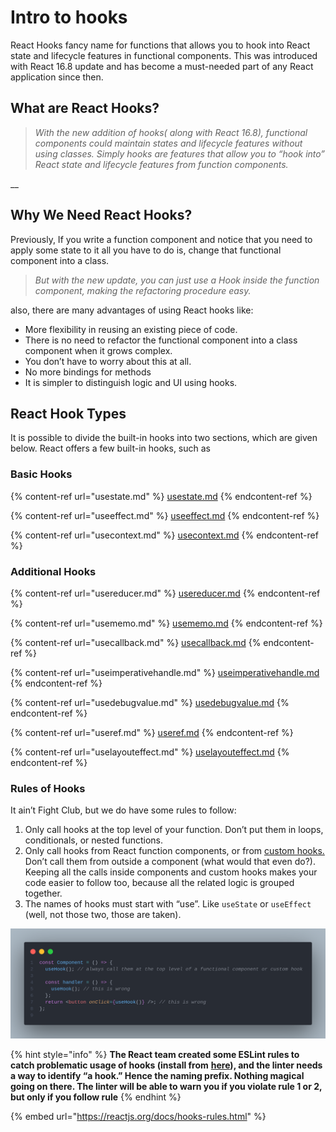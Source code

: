 # Intro to hooks

React Hooks fancy name for functions that allows you to hook into React state and lifecycle features in functional components. This was introduced with React 16.8 update and has become a must-needed part of any React application since then.

## What are React Hooks? <a href="#b5a7" id="b5a7"></a>

> _With the new addition of hooks( along with React 16.8), functional components could maintain states and lifecycle features without using classes. Simply hooks are features that allow you to “hook into” React state and lifecycle features from function components._

__

## Why We Need React Hooks? <a href="#c1d9" id="c1d9"></a>

Previously, If you write a function component and notice that you need to apply some state to it all you have to do is, change that functional component into a class.

> _But with the new update, you can just use a Hook inside the function component, making the refactoring procedure easy._

also, there are many advantages of using React hooks like:

* More flexibility in reusing an existing piece of code.
* There is no need to refactor the functional component into a class component when it grows complex.
* You don’t have to worry about this at all.
* No more bindings for methods
* It is simpler to distinguish logic and UI using hooks.

## React Hook Types <a href="#d8b1" id="d8b1"></a>

It is possible to divide the built-in hooks into two sections, which are given below. React offers a few built-in hooks, such as

### **Basic Hooks** <a href="#4a94" id="4a94"></a>

{% content-ref url="usestate.md" %}
[usestate.md](usestate.md)
{% endcontent-ref %}

{% content-ref url="useeffect.md" %}
[useeffect.md](useeffect.md)
{% endcontent-ref %}

{% content-ref url="usecontext.md" %}
[usecontext.md](usecontext.md)
{% endcontent-ref %}

### **Additional Hooks** <a href="#3843" id="3843"></a>

{% content-ref url="usereducer.md" %}
[usereducer.md](usereducer.md)
{% endcontent-ref %}

{% content-ref url="usememo.md" %}
[usememo.md](usememo.md)
{% endcontent-ref %}

{% content-ref url="usecallback.md" %}
[usecallback.md](usecallback.md)
{% endcontent-ref %}

{% content-ref url="useimperativehandle.md" %}
[useimperativehandle.md](useimperativehandle.md)
{% endcontent-ref %}

{% content-ref url="usedebugvalue.md" %}
[usedebugvalue.md](usedebugvalue.md)
{% endcontent-ref %}

{% content-ref url="useref.md" %}
[useref.md](useref.md)
{% endcontent-ref %}

{% content-ref url="uselayouteffect.md" %}
[uselayouteffect.md](uselayouteffect.md)
{% endcontent-ref %}

### Rules of Hooks <a href="#rules-of-hooks" id="rules-of-hooks"></a>

It ain’t Fight Club, but we do have some rules to follow:

1. Only call hooks at the top level of your function. Don’t put them in loops, conditionals, or nested functions.
2. Only call hooks from React function components, or from [custom hooks. ](custom-hooks.md)Don’t call them from outside a component (what would that even do?). Keeping all the calls inside components and custom hooks makes your code easier to follow too, because all the related logic is grouped together.
3. The names of hooks must start with “use”. Like `useState` or `useEffect` (well, not those two, those are taken).

![](<../.gitbook/assets/Hook rule.png>)

{% hint style="info" %}
**The React team created some ESLint rules to catch problematic usage of hooks (install from** [**here**](https://reactjs.org/docs/hooks-rules.html#eslint-plugin)**), and the linter needs a way to identify “a hook.” Hence the naming prefix. Nothing magical going on there. The linter will be able to warn you if you violate rule 1 or 2, but only if you follow rule**&#x20;
{% endhint %}

{% embed url="https://reactjs.org/docs/hooks-rules.html" %}
